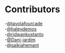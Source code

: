 <!-- @format -->

# Contributors

-[@tavolafourcade](https://github.com/tavolafourcade)<br>
-[@haleydemos](https://github.com/hdemos)<br>
-[@ridwankustanto](https://github.com/ridwankustanto)<br>
-[@Dani-jardim](https://github.com/Dani-jardim)<br>
-[@saikiahemant](https://github.com/saikiahemant)
